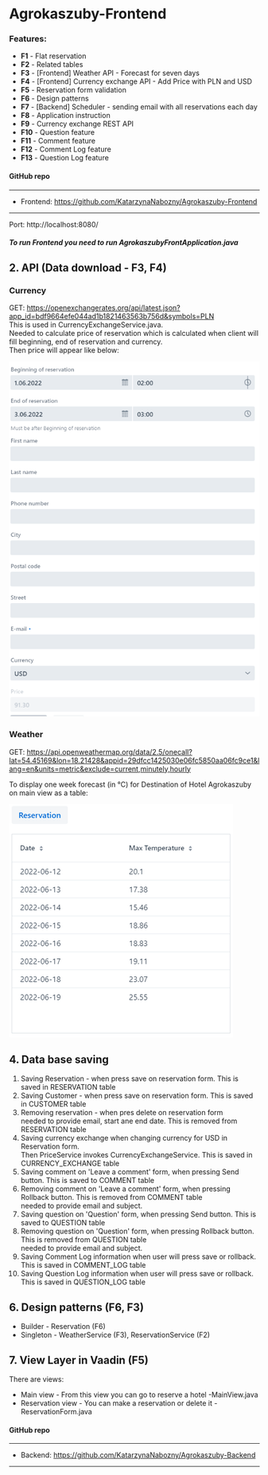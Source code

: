 # Agrokaszuby-Frontend

### **Features**:
* **F1** - Flat reservation
* **F2** - Related tables
* **F3** - [Frontend] Weather API - Forecast for seven days
* **F4** - [Frontend] Currency exchange API - Add Price with PLN and USD
* **F5** - Reservation form validation
* **F6** - Design patterns
* **F7** - [Backend] Scheduler - sending email with all reservations each day
* **F8** - Application instruction
* **F9** - Currency exchange REST API
* **F10** - Question feature
* **F11** - Comment feature
* **F12** - Comment Log feature
* **F13** - Question Log feature

#### GitHub repo

------
* Frontend: https://github.com/KatarzynaNabozny/Agrokaszuby-Frontend
------
Port: http://localhost:8080/

##### To run Frontend you need to run **AgrokaszubyFrontApplication.java**

## 2. API (Data download - F3, F4)
### Currency
GET: https://openexchangerates.org/api/latest.json?app_id=bdf9664efe044ad1b1821463563b756d&symbols=PLN \
This is used in CurrencyExchangeService.java. \
Needed to calculate price of reservation which is calculated when client will fill beginning, end of reservation and currency. \
Then price will appear like below:

![img.png](src/main/resources/static/currency_and_price.png)

### Weather
GET: https://api.openweathermap.org/data/2.5/onecall?lat=54.45169&lon=18.21428&appid=29dfcc1425030e06fc5850aa06fc9ce1&lang=en&units=metric&exclude=current,minutely,hourly

To display one week forecast (in °C) for Destination of Hotel Agrokaszuby on main view as a table:

![img.png](src/main/resources/static/weather_forecast.png)

## 4. Data base saving 
1. Saving Reservation - when press save on reservation form. This is saved in RESERVATION table
2. Saving Customer - when press save on reservation form. This is saved in CUSTOMER table
3. Removing reservation - when pres delete on reservation form \
needed to provide email, start ane end date. This is removed from RESERVATION table
4. Saving currency exchange when changing currency for USD in Reservation form. \
Then PriceService invokes CurrencyExchangeService. This is saved in CURRENCY_EXCHANGE table
5. Saving comment on 'Leave a comment' form, when pressing Send button. This is saved to COMMENT table 
6. Removing comment on 'Leave a comment' form, when pressing Rollback button. This is removed from COMMENT table \
   needed to provide email and subject.
7. Saving question on 'Question' form, when pressing Send button. This is saved to QUESTION table
8. Removing question on 'Question' form, when pressing Rollback button. This is removed from QUESTION table \
   needed to provide email and subject.
9. Saving Comment Log information when user will press save or rollback. This is saved in COMMENT_LOG table
10. Saving Question Log information when user will press save or rollback. This is saved in QUESTION_LOG table


## 6. Design patterns (F6, F3)
* Builder - Reservation  (F6)
* Singleton - WeatherService (F3), ReservationService (F2)

## 7. View Layer in Vaadin (F5)
There are views:
* Main view - From this view you can go to reserve a hotel -MainView.java
* Reservation view - You can make a reservation or delete it -ReservationForm.java

#### GitHub repo

------
* Backend: https://github.com/KatarzynaNabozny/Agrokaszuby-Backend
------